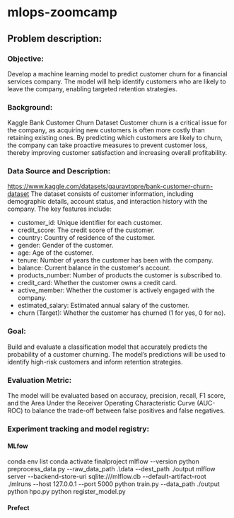 # mlops-zoomcamp
## Problem description:
### Objective:
Develop a machine learning model to predict customer churn for a financial services company. The model will help identify customers who are likely to leave the company, enabling targeted retention strategies.
### Background:
Kaggle Bank Customer Churn Dataset Customer churn is a critical issue for the company, as acquiring new customers is often more costly than retaining existing ones. By predicting which customers are likely to churn, the company can take proactive measures to prevent customer loss, thereby improving customer satisfaction and increasing overall profitability.
### Data Source and Description:
https://www.kaggle.com/datasets/gauravtopre/bank-customer-churn-dataset
The dataset consists of customer information, including demographic details, account status, and interaction history with the company. The key features include:
- customer_id: Unique identifier for each customer.
- credit_score: The credit score of the customer.
- country: Country of residence of the customer.
- gender: Gender of the customer.
- age: Age of the customer.
- tenure: Number of years the customer has been with the company.
- balance: Current balance in the customer's account.
- products_number: Number of products the customer is subscribed to.
- credit_card: Whether the customer owns a credit card.
- active_member: Whether the customer is actively engaged with the company.
- estimated_salary: Estimated annual salary of the customer.
- churn (Target): Whether the customer has churned (1 for yes, 0 for no).
### Goal:
Build and evaluate a classification model that accurately predicts the probability of a customer churning. The model’s predictions will be used to identify high-risk customers and inform retention strategies.

### Evaluation Metric:
The model will be evaluated based on accuracy, precision, recall, F1 score, and the Area Under the Receiver Operating Characteristic Curve (AUC-ROC) to balance the trade-off between false positives and false negatives.

### Experiment tracking and model registry:
#### MLfow
conda env list
conda activate finalproject
mlflow --version
python preprocess_data.py --raw_data_path .\data --dest_path ./output
mlflow server --backend-store-uri sqlite:///mlflow.db --default-artifact-root ./mlruns --host 127.0.0.1 --port 5000
python train.py --data_path ./output
python hpo.py
python register_model.py
#### Prefect

